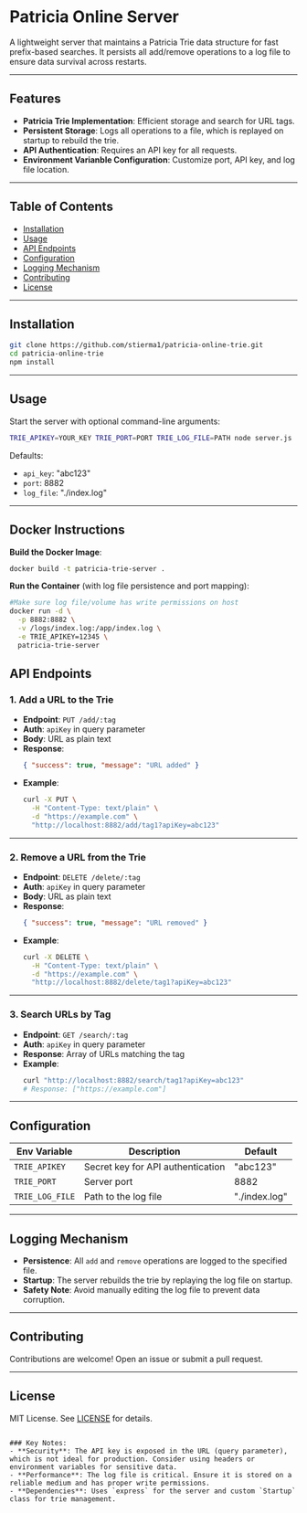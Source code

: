 # Patricia Online Server

A lightweight server that maintains a Patricia Trie data structure for fast prefix-based searches. It persists all add/remove operations to a log file to ensure data survival across restarts.

---

## Features
- **Patricia Trie Implementation**: Efficient storage and search for URL tags.
- **Persistent Storage**: Logs all operations to a file, which is replayed on startup to rebuild the trie.
- **API Authentication**: Requires an API key for all requests.
- **Environment Varianble Configuration**: Customize port, API key, and log file location.

---

## Table of Contents
- [Installation](#installation)
- [Usage](#usage)
- [API Endpoints](#api-endpoints)
- [Configuration](#configuration)
- [Logging Mechanism](#logging-mechanism)
- [Contributing](#contributing)
- [License](#license)

---

## Installation

```bash
git clone https://github.com/stierma1/patricia-online-trie.git
cd patricia-online-trie
npm install
```

---

## Usage

Start the server with optional command-line arguments:

```bash
TRIE_APIKEY=YOUR_KEY TRIE_PORT=PORT TRIE_LOG_FILE=PATH node server.js 
```

Defaults:
- `api_key`: "abc123"
- `port`: 8882
- `log_file`: "./index.log"

---

## Docker Instructions

**Build the Docker Image**:
```bash
docker build -t patricia-trie-server .
```

**Run the Container** (with log file persistence and port mapping):
```bash
#Make sure log file/volume has write permissions on host
docker run -d \
  -p 8882:8882 \
  -v /logs/index.log:/app/index.log \
  -e TRIE_APIKEY=12345 \
  patricia-trie-server
```

## API Endpoints

### 1. **Add a URL to the Trie**
- **Endpoint**: `PUT /add/:tag`
- **Auth**: `apiKey` in query parameter
- **Body**: URL as plain text
- **Response**:
  ```json
  { "success": true, "message": "URL added" }
  ```
- **Example**:
  ```bash
  curl -X PUT \
    -H "Content-Type: text/plain" \
    -d "https://example.com" \
    "http://localhost:8882/add/tag1?apiKey=abc123"
  ```

---

### 2. **Remove a URL from the Trie**
- **Endpoint**: `DELETE /delete/:tag`
- **Auth**: `apiKey` in query parameter
- **Body**: URL as plain text
- **Response**:
  ```json
  { "success": true, "message": "URL removed" }
  ```
- **Example**:
  ```bash
  curl -X DELETE \
    -H "Content-Type: text/plain" \
    -d "https://example.com" \
    "http://localhost:8882/delete/tag1?apiKey=abc123"
  ```

---

### 3. **Search URLs by Tag**
- **Endpoint**: `GET /search/:tag`
- **Auth**: `apiKey` in query parameter
- **Response**: Array of URLs matching the tag
- **Example**:
  ```bash
  curl "http://localhost:8882/search/tag1?apiKey=abc123"
  # Response: ["https://example.com"]
  ```

---

## Configuration

| Env Variable           | Description                          | Default          |
|------------------------|--------------------------------------|------------------|
| `TRIE_APIKEY`          | Secret key for API authentication    | "abc123"         |
| `TRIE_PORT`            | Server port                          | 8882             |
| `TRIE_LOG_FILE`        | Path to the log file                 | "./index.log"    |

---

## Logging Mechanism

- **Persistence**: All `add` and `remove` operations are logged to the specified file.
- **Startup**: The server rebuilds the trie by replaying the log file on startup.
- **Safety Note**: Avoid manually editing the log file to prevent data corruption.

---

## Contributing

Contributions are welcome! Open an issue or submit a pull request.

---

## License

MIT License. See [LICENSE](LICENSE) for details.
```

### Key Notes:
- **Security**: The API key is exposed in the URL (query parameter), which is not ideal for production. Consider using headers or environment variables for sensitive data.
- **Performance**: The log file is critical. Ensure it is stored on a reliable medium and has proper write permissions.
- **Dependencies**: Uses `express` for the server and custom `Startup` class for trie management.
